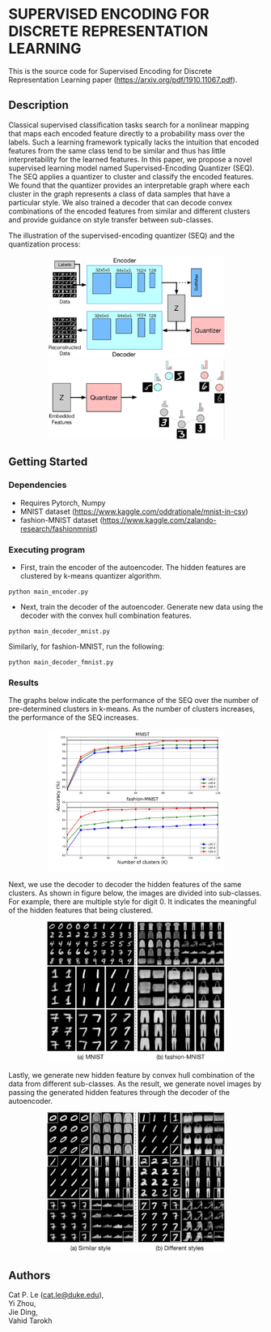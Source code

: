 # SUPERVISED ENCODING FOR DISCRETE REPRESENTATION LEARNING

This is the source code for Supervised Encoding for Discrete Representation Learning paper (https://arxiv.org/pdf/1910.11067.pdf).


## Description

Classical supervised classification tasks search for a nonlinear mapping that maps each encoded feature directly to a probability mass over the labels. Such a learning framework typically lacks the intuition that encoded features from the same class tend to be similar and thus has little interpretability for the learned features. In this paper, we propose a novel supervised learning model named Supervised-Encoding Quantizer (SEQ). The SEQ applies a quantizer to cluster and classify the encoded features. We found that the quantizer provides an interpretable graph where each cluster in the graph represents a class of data samples that have a particular style. We also trained a decoder that can decode convex combinations of the encoded features from similar and different clusters and provide guidance on style transfer between sub-classes.

The illustration of the supervised-encoding quantizer (SEQ) and the quantization process:
<p align="center">
  <img src="images/fig1.jpg" width="350" title="Illustration of the supervised-encoding quantizer (SEQ)">
  <br><img src="images/fig2.jpg" width="350" title="Illustration of the quantization process">
</p>

## Getting Started

### Dependencies

* Requires Pytorch, Numpy
* MNIST dataset (https://www.kaggle.com/oddrationale/mnist-in-csv)
* fashion-MNIST dataset (https://www.kaggle.com/zalando-research/fashionmnist)

### Executing program

* First, train the encoder of the autoencoder. The hidden features are clustered by k-means quantizer algorithm.
```
python main_encoder.py
```
* Next, train the decoder of the autoencoder. Generate new data using the decoder with the convex hull combination features.
```
python main_decoder_mnist.py
```
Similarly, for fashion-MNIST, run the following:
```
python main_decoder_fmnist.py
```

### Results
The graphs below indicate the performance of the SEQ over the number of pre-determined clusters in k-means. As the number of clusters increases, the performance of the SEQ increases. 
<p align="center">
  <img src="images/fig3.jpg" width="350" title="Performance of SEQ with different architectures">
</p>

Next, we use the decoder to decoder the hidden features of the same clusters. As shown in figure below, the images are divided into sub-classes. For example, there are multiple style for digit 0. It indicates the meaningful of the hidden features that being clustered.
<p align="center">
  <img src="images/fig4.jpg" width="350" title="Sub-classes">
</p>

Lastly, we generate new hidden feature by convex hull combination of the data from different sub-classes. As the result, we generate novel images by passing the generated hidden features through the decoder of the autoencoder.
<p align="center">
  <img src="images/fig5.jpg" width="350" title="Generated Images">
</p>

## Authors

Cat P. Le (cat.le@duke.edu), 
<br>Yi Zhou, 
<br>Jie Ding, 
<br>Vahid Tarokh
